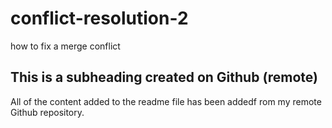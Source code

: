 # conflict-resolution-2
how to fix a merge conflict

## This is a subheading created on Github (remote)

All of the content added to the readme file has been addedf rom my remote Github repository. 
